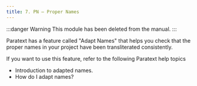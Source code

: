 ```yaml
---
title: 7. PN – Proper Names
---
```


:::danger Warning
This module has been deleted from the manual.
:::

Paratext has a feature called "Adapt Names" that helps you check that the proper names in your project have been transliterated consistently.

If you want to use this feature, refer to the following Paratext help topics

- Introduction to adapted names.
- How do I adapt names?
